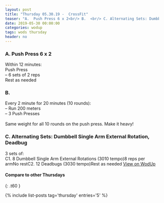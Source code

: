```yaml
---
layout: post
title: "Thursday 05.30.19 -  CrossFit"
teaser: "A.  Push Press 6 x 2<br/> B.  <br/> C. Alternating Sets: Dumbbell Single Arm External Rotation, Deadbug"
date: 2019-05-30 00:00:00
categories: wodup
tags: wods thursday
header: no
---
```



<h3>A.  Push Press 6 x 2</h3>
Within 12 minutes:<br/>
Push Press<br/>– 6 sets of 2 reps <br/>Rest as needed<br/>
<h3>B.  </h3>
Every 2 minute for 20 minutes (10 rounds):<br/>– Run 200 meters<br/>– 3 Push Presses<br/><br/>Same weight for all 10 rounds on the push press.  Make it heavy!
<h3>C. Alternating Sets: Dumbbell Single Arm External Rotation, Deadbug</h3>
3 sets of:<br/>C1. 8 Dumbbell Single Arm External Rotations (3010 tempo)8 reps per armNo restC2. 12 Deadbugs (3030 tempo)Rest as needed
<a href="https://www.wodup.com/gyms/asphodel/wods/17093" target="blank">View on WodUp</a>


#### Compare to other Thursdays
{: .t60 }

{% include list-posts tag='thursday' entries='5' %}